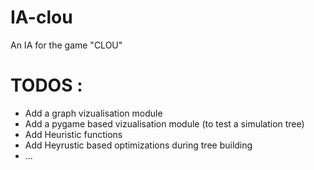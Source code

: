 # IA-clou

An IA for the game "CLOU"

# TODOS :

+ Add a graph vizualisation module
+ Add a pygame based vizualisation module (to test a simulation tree)
+ Add Heuristic functions
+ Add Heyrustic based optimizations during tree building
+ ...
